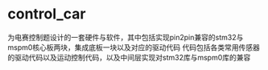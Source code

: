 # control_car
为电赛控制题设计的一套硬件与软件，其中包括实现pin2pin兼容的stm32与mspm0核心板两块，集成底板一块以及对应的驱动代码
代码包括各类常用传感器的驱动代码以及运动控制代码，以及中间层实现对stm32库与mspm0库的兼容
